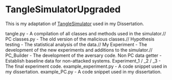 # TangleSimulatorUpgraded

This is my adaptation of [TangleSimulator](https://github.com/minh-nghia/TangleSimulator) used in my Dissertation.

tangle.py - A compilation of all classes and methods used in the simulator.//
PC classes.py - The old version of the malicious classes.//
Hypothesis testing - The statistical analysis of the data.//
My Experiment - The development of the new experiments and additions to the simulator.//
PC_Builder - The development of the aversary code.
Non PC data getter - Establish baseline data for non-attacked systems.
Experiment_1 / _2 / _3 - The final experiment code.
example_experiment.py - A code snippet used in my dissertation.
example_PC.py - A code snippet used in my dissertation.

 

